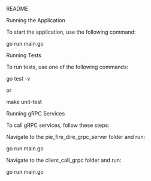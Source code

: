 README

Running the Application

To start the application, use the following command:

go run main.go

Running Tests

To run tests, use one of the following commands:

go test -v

or

make unit-test

Running gRPC Services

To call gRPC services, follow these steps:

Navigate to the pie_fire_dire_grpc_server folder and run:

go run main.go

Navigate to the client_call_grpc folder and run:

go run main.go

